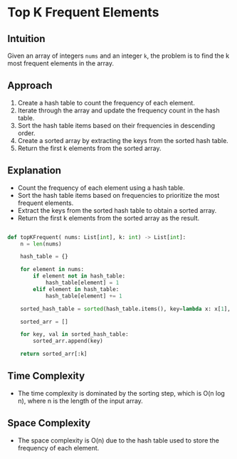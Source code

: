 # Top K Frequent Elements

## Intuition

Given an array of integers `nums` and an integer `k`, the problem is to find the k most frequent elements in the array.

## Approach

1. Create a hash table to count the frequency of each element.
2. Iterate through the array and update the frequency count in the hash table.
3. Sort the hash table items based on their frequencies in descending order.
4. Create a sorted array by extracting the keys from the sorted hash table.
5. Return the first k elements from the sorted array.

## Explanation

- Count the frequency of each element using a hash table.
- Sort the hash table items based on frequencies to prioritize the most frequent elements.
- Extract the keys from the sorted hash table to obtain a sorted array.
- Return the first k elements from the sorted array as the result.

```python

def topKFrequent( nums: List[int], k: int) -> List[int]:
    n = len(nums)

    hash_table = {}

    for element in nums:
        if element not in hash_table:
            hash_table[element] = 1
        elif element in hash_table:
            hash_table[element] += 1

    sorted_hash_table = sorted(hash_table.items(), key=lambda x: x[1], reverse=True)

    sorted_arr = []

    for key, val in sorted_hash_table:
        sorted_arr.append(key)

    return sorted_arr[:k]

```

## Time Complexity

- The time complexity is dominated by the sorting step, which is O(n log n), where n is the length of the input array.

## Space Complexity

- The space complexity is O(n) due to the hash table used to store the frequency of each element.

